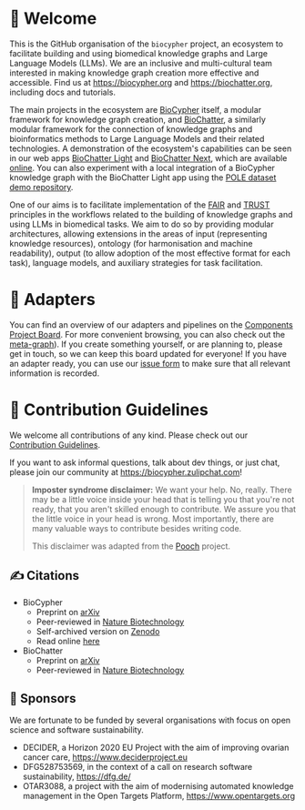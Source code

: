 # 👋 Welcome

This is the GitHub organisation of the `biocypher` project, an ecosystem to
facilitate building and using biomedical knowledge graphs and Large Language
Models (LLMs). We are an inclusive and multi-cultural team interested in making
knowledge graph creation more effective and accessible. Find us at
https://biocypher.org and https://biochatter.org, including docs and tutorials.

The main projects in the ecosystem are
[BioCypher](https://github.com/biocypher/biocypher) itself, a modular framework
for knowledge graph creation, and
[BioChatter](https://github.com/biocypher/biochatter), a similarly modular
framework for the connection of knowledge graphs and bioinformatics methods to
Large Language Models and their related technologies. A demonstration of the
ecosystem's capabilities can be seen in our web apps [BioChatter
Light](https://github.com/biocypher/biochatter-light) and [BioChatter
Next](https://github.com/biocypher/biochatter-next), which are available
[online](https://chat.biocypher.org). You can also experiment with a local
integration of a BioCypher knowledge graph with the BioChatter Light app using
the [POLE dataset demo repository](https://github.com/biocypher/pole).

One of our aims is to facilitate implementation of the
[FAIR](https://www.nature.com/articles/sdata201618) and
[TRUST](https://www.nature.com/articles/s41597-020-0486-7) principles in the
workflows related to the building of knowledge graphs and using LLMs in
biomedical tasks. We aim to do so by providing modular architectures, allowing
extensions in the areas of input (representing knowledge resources), ontology
(for harmonisation and machine readability), output (to allow adoption of the
most effective format for each task), language models, and auxiliary strategies
for task facilitation.

# 🔌 Adapters 

You can find an overview of our adapters and pipelines on the [Components
Project Board](https://github.com/orgs/biocypher/projects/3/views/2). For more
convenient browsing, you can also check out the
[meta-graph](https://github.com/biocypher/meta-graph)). If you create something
yourself, or are planning to, please get in touch, so we can keep this board
updated for everyone! If you have an adapter ready, you can use our
[issue form](https://github.com/biocypher/biocypher/issues/new?assignees=&labels=&projects=biocypher%2F3&template=ADD-COMPONENT.yml&title=%5BComponent+Name%5D)
to make sure that all relevant information is recorded.


# 🌈 Contribution Guidelines

We welcome all contributions of any kind. Please check out our [Contribution
Guidelines](https://github.com/biocypher/biocypher/blob/main/CONTRIBUTING.md).

If you want to ask informal questions, talk about dev things, or just chat,
please join our community at https://biocypher.zulipchat.com!

> **Imposter syndrome disclaimer:** We want your help. No, really. There may be a little voice inside your head that is telling you that you're not ready, that you aren't skilled enough to contribute. We assure you that the little voice in your head is wrong. Most importantly, there are many valuable ways to contribute besides writing code.
>
> This disclaimer was adapted from the [Pooch](https://github.com/fatiando/pooch) project.

## ✍️ Citations
- BioCypher
  - Preprint on [arXiv](https://arxiv.org/abs/2212.13543)
  - Peer-reviewed in [Nature Biotechnology](https://www.nature.com/articles/s41587-023-01848-y)
  - Self-archived version on [Zenodo](https://zenodo.org/records/10320714)
  - Read online [here](https://biocypher.github.io/biocypher-paper/)
- BioChatter
  - Preprint on [arXiv](https://arxiv.org/abs/2305.06488)
  - Peer-reviewed in [Nature Biotechnology](https://www.nature.com/articles/s41587-024-02534-3)

## 🤝 Sponsors

We are fortunate to be funded by several organisations with focus on open science and software sustainability.

- DECIDER, a Horizon 2020 EU Project with the aim of improving ovarian cancer care, https://www.deciderproject.eu
- DFG528753569, in the context of a call on research software sustainability, https://dfg.de/
- OTAR3088, a project with the aim of modernising automated knowledge management in the Open Targets Platform, https://www.opentargets.org

<!--

**Here are some ideas to get you started:**

🙋‍♀️ A short introduction - what is your organization all about?
👩‍💻 Useful resources - where can the community find your docs? Is there anything else the community should know?
🍿 Fun facts - what does your team eat for breakfast?
-->

